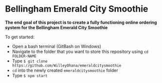 # Bellingham Emerald City Smoothie

**The end goal of this project is to create a fully functioning online ordering system for the Bellingham Emerald City Smoothie**

To get started:

* Open a bash terminal (GitBash on Windows)
* Navigate to the folder that you want to store this repository using `cd FOLDER-NAME`
* Type `$ git clone https://github.com/WilleyOhana/emeraldcitysmoothie`
* `cd` into the newly created `emeraldcitysmoothie` folder
* Type `$ npm start`
